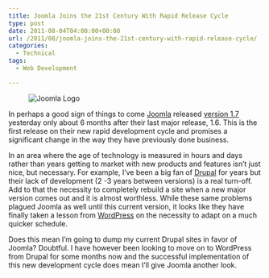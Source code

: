 ```yaml
---
title: Joomla Joins the 21st Century With Rapid Release Cycle
type: post
date: 2011-08-04T04:00:00+00:00
url: /2011/08/joomla-joins-the-21st-century-with-rapid-release-cycle/
categories:
  - Technical
tags:
  - Web Development

---
```

<div class="wp-block-image">
  <figure class="alignleft"><img decoding="async" src="/images/2011/08/Joomla-Logo-225x153-1.png" alt="Joomla Logo" class="wp-image-2861" title="Joomla Logo" /></figure>
</div>

In perhaps a good sign of things to come <a title="Joomla" href="http://www.joomla.org" target="_blank" rel="noopener noreferrer">Joomla</a> released <a title="Joomla 1.7" href="http://www.joomla.org/index.php?option=com_content&view=article&id=5381" target="_blank" rel="noopener noreferrer">version 1.7</a> yesterday only about 6 months after their last major release, 1.6. This is the first release on their new rapid development cycle and promises a significant change in the way they have previously done business.

In an area where the age of technology is measured in hours and days rather than years getting to market with new products and features isn’t just nice, but necessary. For example, I’ve been a big fan of <a title="Drupal" href="http://drupal.org" target="_blank" rel="noopener noreferrer">Drupal</a> for years but their lack of development (2 -3 years between versions) is a real turn-off. Add to that the necessity to completely rebuild a site when a new major version comes out and it is almost worthless. While these same problems plagued Joomla as well until this current version, it looks like they have finally taken a lesson from <a title="Wordpress" href="http://www.wordpress.org" target="_blank" rel="noopener noreferrer">WordPress</a> on the necessity to adapt on a much quicker schedule.

Does this mean I’m going to dump my current Drupal sites in favor of Joomla? Doubtful. I have however been looking to move on to WordPress from Drupal for some months now and the successful implementation of this new development cycle does mean I’ll give Joomla another look.